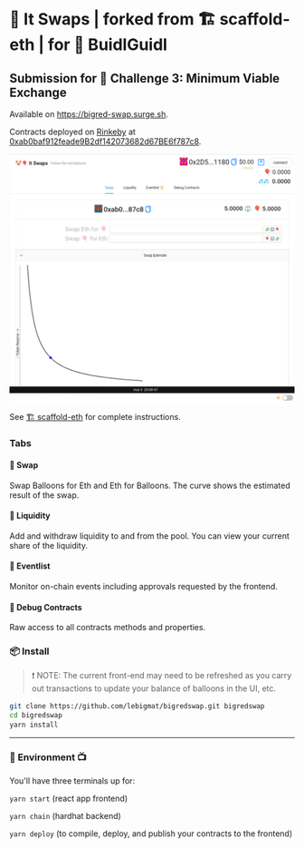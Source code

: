 # 🎈 It Swaps | forked from 🏗 scaffold-eth | for 🏰 BuidlGuidl

## Submission for 🚩 **Challenge 3: Minimum Viable Exchange**
Available on https://bigred-swap.surge.sh.

Contracts deployed on [Rinkeby](https://rinkeby.etherscan.io/address/0xab0baf912feade9B2df142073682d67BE6f787c8) at [0xab0baf912feade9B2df142073682d67BE6f787c8](https://rinkeby.etherscan.io/address/0xab0baf912feade9B2df142073682d67BE6f787c8).

![BigRed Swap screenshot!](/images/screenshot.png)

See [🏗 scaffold-eth](https://github.com/scaffold-eth/scaffold-eth) for complete instructions.

### **Tabs**
#### 📑 Swap
Swap Balloons for Eth and Eth for Balloons.
The curve shows the estimated result of the swap.
#### 📑 Liquidity
Add and withdraw liquidity to and from the pool.
You can view your current share of the liquidity.

#### 📑 Eventlist
Monitor on-chain events including approvals requested by the frontend.

#### 📑 Debug Contracts
Raw access to all contracts methods and properties.

### **📦 Install**

> ❗️ NOTE: The current front-end may need to be refreshed as you carry out transactions to update your balance of balloons in the UI, etc.

```bash
git clone https://github.com/lebigmat/bigredswap.git bigredswap
cd bigredswap
yarn install
```

---

### **🔭 Environment 📺**

You'll have three terminals up for:

`yarn start` (react app frontend)

`yarn chain` (hardhat backend)

`yarn deploy` (to compile, deploy, and publish your contracts to the frontend)
